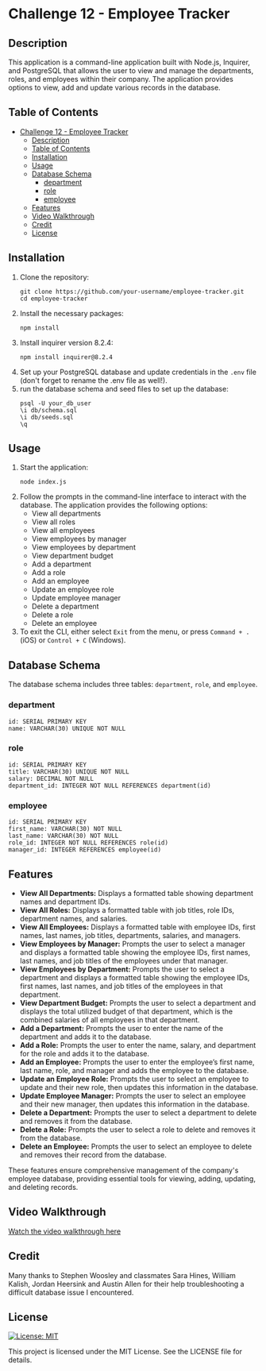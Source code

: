 # Challenge 12 - Employee Tracker

## Description
This application is a command-line application built with Node.js, Inquirer, and PostgreSQL that allows the user to view and manage the departments, roles, and employees within their company. The application provides options to view, add and update various records in the database.

## Table of Contents
- [Challenge 12 - Employee Tracker](#challenge-12---employee-tracker)
  - [Description](#description)
  - [Table of Contents](#table-of-contents)
  - [Installation](#installation)
  - [Usage](#usage)
  - [Database Schema](#database-schema)
    - [department](#department)
    - [role](#role)
    - [employee](#employee)
  - [Features](#features)
  - [Video Walkthrough](#video-walkthrough)
  - [Credit](#credit)
  - [License](#license)

## Installation
1. Clone the repository:
    ```
    git clone https://github.com/your-username/employee-tracker.git
    cd employee-tracker
    ```
2. Install the necessary packages:
    ```
    npm install
    ```
3. Install inquirer version 8.2.4:
   ```
   npm install inquirer@8.2.4
   ```
4. Set up your PostgreSQL database and update credentials in the `.env` file (don't forget to rename the .env file as well!).
5. run the database schema and seed files to set up the database:
    ```
    psql -U your_db_user
    \i db/schema.sql
    \i db/seeds.sql
    \q
    ```

## Usage
1. Start the application:
   ```
   node index.js
   ```
2. Follow the prompts in the command-line interface to interact with the database. The application provides the following options:
   - View all departments
   - View all roles
   - View all employees
   - View employees by manager
   - View employees by department
   - View department budget
   - Add a department
   - Add a role
   - Add an employee
   - Update an employee role
   - Update employee manager
   - Delete a department
   - Delete a role
   - Delete an employee
3. To exit the CLI, either select `Exit` from the menu, or press `Command + .` (iOS) or `Control + C` (Windows).

## Database Schema
The database schema includes three tables: `department`, `role`, and `employee`.

### department
    id: SERIAL PRIMARY KEY
    name: VARCHAR(30) UNIQUE NOT NULL

### role
    id: SERIAL PRIMARY KEY
    title: VARCHAR(30) UNIQUE NOT NULL
    salary: DECIMAL NOT NULL
    department_id: INTEGER NOT NULL REFERENCES department(id)

### employee
    id: SERIAL PRIMARY KEY
    first_name: VARCHAR(30) NOT NULL
    last_name: VARCHAR(30) NOT NULL
    role_id: INTEGER NOT NULL REFERENCES role(id)
    manager_id: INTEGER REFERENCES employee(id)

## Features
- **View All Departments:** Displays a formatted table showing department names and department IDs.
- **View All Roles:** Displays a formatted table with job titles, role IDs, department names, and salaries.
- **View All Employees:** Displays a formatted table with employee IDs, first names, last names, job titles, departments, salaries, and managers.
- **View Employees by Manager:** Prompts the user to select a manager and displays a formatted table showing the employee IDs, first names, last names, and job titles of the employees under that manager.
- **View Employees by Department:** Prompts the user to select a department and displays a formatted table showing the employee IDs, first names, last names, and job titles of the employees in that department.
- **View Department Budget:** Prompts the user to select a department and displays the total utilized budget of that department, which is the combined salaries of all employees in that department.
- **Add a Department:** Prompts the user to enter the name of the department and adds it to the database.
- **Add a Role:** Prompts the user to enter the name, salary, and department for the role and adds it to the database.
- **Add an Employee:** Prompts the user to enter the employee’s first name, last name, role, and manager and adds the employee to the database.
- **Update an Employee Role:** Prompts the user to select an employee to update and their new role, then updates this information in the database.
- **Update Employee Manager:** Prompts the user to select an employee and their new manager, then updates this information in the database.
- **Delete a Department:** Prompts the user to select a department to delete and removes it from the database.
- **Delete a Role:** Prompts the user to select a role to delete and removes it from the database.
- **Delete an Employee:** Prompts the user to select an employee to delete and removes their record from the database.

These features ensure comprehensive management of the company's employee database, providing essential tools for viewing, adding, updating, and deleting records.

## Video Walkthrough
[Watch the video walkthrough here](https://drive.google.com/file/d/1H6ppPICWRG2ALO7yhQzjSfckOs6q5VNO/view?usp=sharing)

## Credit
Many thanks to Stephen Woosley and classmates Sara Hines, William Kalish, Jordan Heersink and Austin Allen for their help troubleshooting a difficult database issue I encountered.

## License
[![License: MIT](https://img.shields.io/badge/License-MIT-yellow.svg)](https://opensource.org/licenses/MIT)

This project is licensed under the MIT License. See the LICENSE file for details. 